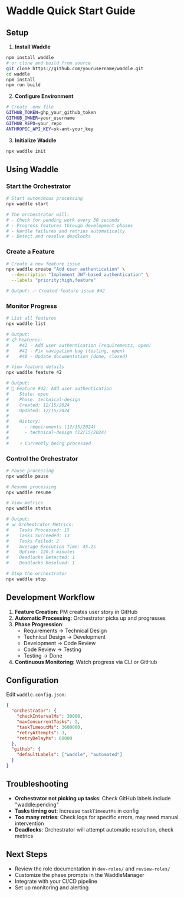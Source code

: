 # Waddle Quick Start Guide

## Setup

1. **Install Waddle**
```bash
npm install waddle
# or clone and build from source
git clone https://github.com/yourusername/waddle.git
cd waddle
npm install
npm run build
```

2. **Configure Environment**
```bash
# Create .env file
GITHUB_TOKEN=ghp_your_github_token
GITHUB_OWNER=your_username
GITHUB_REPO=your_repo
ANTHROPIC_API_KEY=sk-ant-your_key
```

3. **Initialize Waddle**
```bash
npx waddle init
```

## Using Waddle

### Start the Orchestrator
```bash
# Start autonomous processing
npx waddle start

# The orchestrator will:
# - Check for pending work every 30 seconds
# - Progress features through development phases
# - Handle failures and retries automatically
# - Detect and resolve deadlocks
```

### Create a Feature
```bash
# Create a new feature issue
npx waddle create "Add user authentication" \
  --description "Implement JWT-based authentication" \
  --labels "priority:high,feature"

# Output: ✅ Created feature issue #42
```

### Monitor Progress
```bash
# List all features
npx waddle list

# Output:
# 📋 Features:
#    #42 - Add user authentication (requirements, open)
#    #41 - Fix navigation bug (testing, open)
#    #40 - Update documentation (done, closed)

# View feature details
npx waddle feature 42

# Output:
# 📄 Feature #42: Add user authentication
#    State: open
#    Phase: technical-design
#    Created: 12/15/2024
#    Updated: 12/15/2024
#    
#    History:
#      - requirements (12/15/2024)
#      - technical-design (12/15/2024)
#    
#    ⚡ Currently being processed
```

### Control the Orchestrator
```bash
# Pause processing
npx waddle pause

# Resume processing
npx waddle resume

# View metrics
npx waddle status

# Output:
# 📊 Orchestrator Metrics:
#    Tasks Processed: 15
#    Tasks Succeeded: 13
#    Tasks Failed: 2
#    Average Execution Time: 45.2s
#    Uptime: 120.5 minutes
#    Deadlocks Detected: 1
#    Deadlocks Resolved: 1

# Stop the orchestrator
npx waddle stop
```

## Development Workflow

1. **Feature Creation**: PM creates user story in GitHub
2. **Automatic Processing**: Orchestrator picks up and progresses
3. **Phase Progression**: 
   - Requirements → Technical Design
   - Technical Design → Development
   - Development → Code Review
   - Code Review → Testing
   - Testing → Done
4. **Continuous Monitoring**: Watch progress via CLI or GitHub

## Configuration

Edit `waddle.config.json`:
```json
{
  "orchestrator": {
    "checkIntervalMs": 30000,
    "maxConcurrentTasks": 2,
    "taskTimeoutMs": 3600000,
    "retryAttempts": 3,
    "retryDelayMs": 60000
  },
  "github": {
    "defaultLabels": ["waddle", "automated"]
  }
}
```

## Troubleshooting

- **Orchestrator not picking up tasks**: Check GitHub labels include "waddle:pending"
- **Tasks timing out**: Increase `taskTimeoutMs` in config
- **Too many retries**: Check logs for specific errors, may need manual intervention
- **Deadlocks**: Orchestrator will attempt automatic resolution, check metrics

## Next Steps

- Review the role documentation in `dev-roles/` and `review-roles/`
- Customize the phase prompts in the WaddleManager
- Integrate with your CI/CD pipeline
- Set up monitoring and alerting